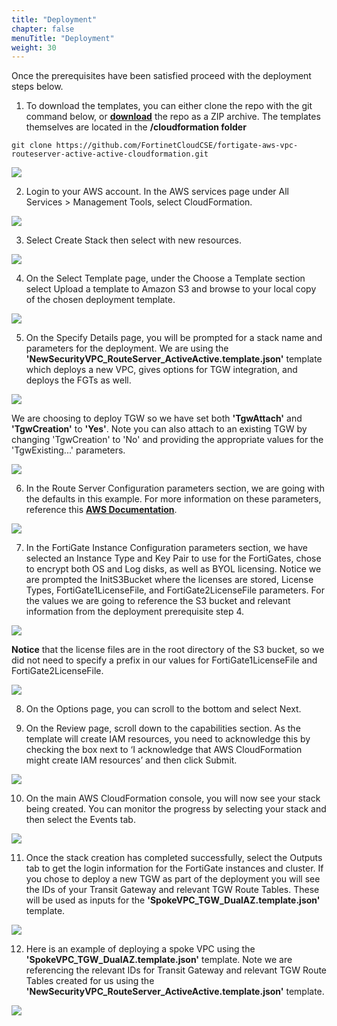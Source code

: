 ```yaml
---
title: "Deployment"
chapter: false
menuTitle: "Deployment"
weight: 30
---
```


Once the prerequisites have been satisfied proceed with the deployment steps below.

1.  To download the templates, you can either clone the repo with the git command below, or [**download**](https://github.com/FortinetCloudCSE/fortigate-aws-vpc-routeserver-active-active-cloudformation) the repo as a ZIP archive.  The templates themselves are located in the **/cloudformation folder**

```
git clone https://github.com/FortinetCloudCSE/fortigate-aws-vpc-routeserver-active-active-cloudformation.git
```

  ![](get1.png)

2.  Login to your AWS account.  In the AWS services page under All Services > Management Tools, select CloudFormation.

  ![](deploy2.png)

3.  Select Create Stack then select with new resources.

  ![](deploy3.png)

4.  On the Select Template page, under the Choose a Template section select Upload a template to Amazon S3 and browse to your local copy of the chosen deployment template.

  ![](deploy4.png)

5.  On the Specify Details page, you will be prompted for a stack name and parameters for the deployment.  We are using the **'NewSecurityVPC_RouteServer_ActiveActive.template.json'** template which deploys a new VPC, gives options for TGW integration, and deploys the FGTs as well.

  ![](deploy5a.png)
	
  We are choosing to deploy TGW so we have set both **'TgwAttach'** and **'TgwCreation'** to **'Yes'**.  Note you can also attach to an existing TGW by changing 'TgwCreation' to 'No' and providing the appropriate values for the 'TgwExisting...' parameters.

  ![](deploy5b.png)

6.  In the Route Server Configuration parameters section, we are going with the defaults in this example. For more information on these parameters, reference this [**AWS Documentation**](https://docs.aws.amazon.com/vpc/latest/userguide/route-server-tutorial-create.html).

  ![](deploy6.png)

7.  In the FortiGate Instance Configuration parameters section, we have selected an Instance Type and Key Pair to use for the FortiGates, chose to encrypt both OS and Log disks, as well as BYOL licensing.  Notice we are prompted the InitS3Bucket where the licenses are stored, License Types, FortiGate1LicenseFile, and FortiGate2LicenseFile parameters.  For the values we are going to reference the S3 bucket and relevant information from the deployment prerequisite step 4.

  ![](deploy7a.png)
	
  **Notice** that the license files are in the root directory of the S3 bucket, so we did not need to specify a prefix in our values for FortiGate1LicenseFile and FortiGate2LicenseFile.
	
  ![](deploy7b.png)

8.  On the Options page, you can scroll to the bottom and select Next.

9.  On the Review page, scroll down to the capabilities section.  As the template will create IAM resources, you need to acknowledge this by checking the box next to ‘I acknowledge that AWS CloudFormation might create IAM resources’ and then click Submit.

  ![](deploy9.png)

10.  On the main AWS CloudFormation console, you will now see your stack being created.  You can monitor the progress by selecting your stack and then select the Events tab.

  ![](deploy10.png)

11.  Once the stack creation has completed successfully, select the Outputs tab to get the login information for the FortiGate instances and cluster.  If you chose to deploy a new TGW as part of the deployment you will see the IDs of your Transit Gateway and relevant TGW Route Tables.  These will be used as inputs for the **'SpokeVPC_TGW_DualAZ.template.json'** template.

  ![](deploy11.png)

12.  Here is an example of deploying a spoke VPC using the **'SpokeVPC_TGW_DualAZ.template.json'** template.  Note we are referencing the relevant IDs for Transit Gateway and relevant TGW Route Tables created for us using the **'NewSecurityVPC_RouteServer_ActiveActive.template.json'** template.

  ![](deploy12.png)
